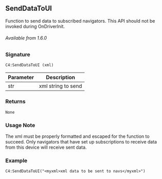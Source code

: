 ## SendDataToUI

Function to send data to subscribed navigators. This API should not be invoked during OnDriverInit.

###### Available from 1.6.0


### Signature

`C4:SendDataToUI (xml)`


| Parameter | Description |
| --- | --- |
| str |  xml string to send |


### Returns

`None`


### Usage Note

The xml must be properly formatted and escaped for the function to succeed. Only navigators that have set up subscriptions to receive data from this device will receive sent data.


### Example

`C4:SendDataToUI("<myxml>xml data to be sent to navs</myxml>")`
